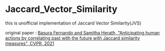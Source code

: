 # Jaccard_Vector_Similarity
this is unofficial implementation of Jaccard Vector Similarity(JVS)

original paper : 
[Basura Fernando and Samitha Herath, "Anticipating human actions by correlating past with the future with Jaccard similarity measures", CVPR, 2021](https://openaccess.thecvf.com/content/CVPR2021/papers/Fernando_Anticipating_Human_Actions_by_Correlating_Past_With_the_Future_With_CVPR_2021_paper.pdf)


